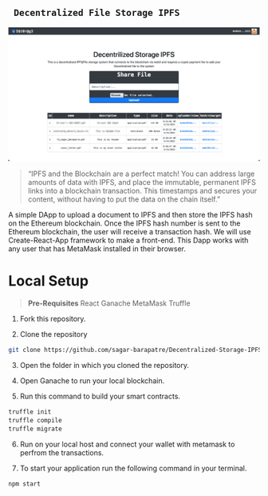 
  

##  ``` Decentralized File Storage IPFS```

![fsvnkj](./public/img1.png)
  

> “IPFS and the Blockchain are a perfect match! You can address large amounts of data with IPFS, and place the immutable, permanent IPFS links into a blockchain transaction. This timestamps and secures your content, without having to put the data on the chain itself.”

A simple DApp to upload a document to IPFS and then store the IPFS hash on the Ethereum blockchain. Once the IPFS hash number is sent to the Ethereum blockchain, the user will receive a transaction hash. We will use Create-React-App framework to make a front-end. This Dapp works with any user that has MetaMask installed in their browser.  
  

# Local Setup
>  **Pre-Requisites**
> React
> Ganache
> MetaMask
> Truffle

>

1. Fork this repository.

2. Clone the repository

```sh
git clone https://github.com/sagar-barapatre/Decentralized-Storage-IPFS.git
```

3. Open the folder in which you cloned the repository.
4. Open Ganache to run your local blockchain.

5. Run this command to build your smart contracts.

```sh
truffle init
truffle compile
truffle migrate
```

6. Run on your local host and connect your wallet with metamask to perfrom the transactions.

7. To start your application run the following command in your terminal.

```sh
npm start
```

  
  
  

<!--

https://itnext.io/build-a-simple-ethereum-interplanetary-file-system-ipfs-react-js-dapp-23ff4914ce4e

-->
